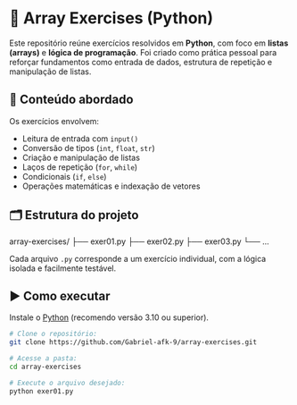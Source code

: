 # 🐍 Array Exercises (Python)

Este repositório reúne exercícios resolvidos em **Python**, com foco em **listas (arrays)** e **lógica de programação**. Foi criado como prática pessoal para reforçar fundamentos como entrada de dados, estrutura de repetição e manipulação de listas.

## 🧠 Conteúdo abordado

Os exercícios envolvem:

- Leitura de entrada com `input()`
- Conversão de tipos (`int`, `float`, `str`)
- Criação e manipulação de listas
- Laços de repetição (`for`, `while`)
- Condicionais (`if`, `else`)
- Operações matemáticas e indexação de vetores

## 🗂️ Estrutura do projeto

array-exercises/
├── exer01.py
├── exer02.py
├── exer03.py
└── ...

Cada arquivo `.py` corresponde a um exercício individual, com a lógica isolada e facilmente testável.

## ▶️ Como executar

Instale o [Python](https://www.python.org/) (recomendo versão 3.10 ou superior).

```bash
# Clone o repositório:
git clone https://github.com/Gabriel-afk-9/array-exercises.git

# Acesse a pasta:
cd array-exercises

# Execute o arquivo desejado:
python exer01.py

